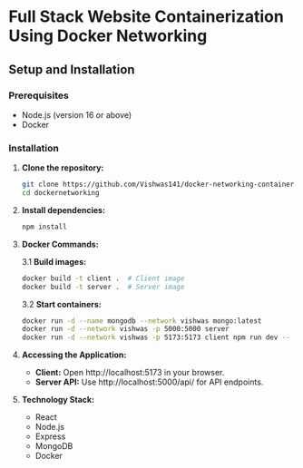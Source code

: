 # Full Stack Website Containerization Using Docker Networking

## Setup and Installation

### Prerequisites

- Node.js (version 16 or above)
- Docker

### Installation

1. **Clone the repository:**

    ```bash
    git clone https://github.com/Vishwas141/docker-networking-containerization.git
    cd dockernetworking
    ```

2. **Install dependencies:**

    ```bash
    npm install
    ```

3. **Docker Commands:**

    3.1 **Build images:**

    ```bash
    docker build -t client .  # Client image
    docker build -t server .  # Server image
    ```

    3.2 **Start containers:**

    ```bash
    docker run -d --name mongodb --network vishwas mongo:latest
    docker run -d --network vishwas -p 5000:5000 server
    docker run -d --network vishwas -p 5173:5173 client npm run dev -- --host
    ```

4. **Accessing the Application:**

   - **Client:** Open http://localhost:5173 in your browser.
   - **Server API:** Use http://localhost:5000/api/ for API endpoints.

5. **Technology Stack:**

   - React
   - Node.js
   - Express
   - MongoDB
   - Docker


